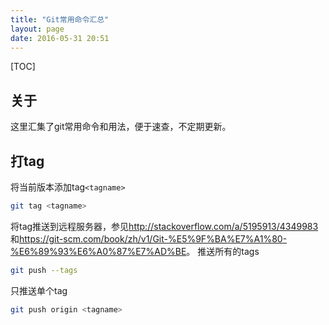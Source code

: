 ```yaml
---
title: "Git常用命令汇总"
layout: page
date: 2016-05-31 20:51
---
```


[TOC]

## 关于
这里汇集了git常用命令和用法，便于速查，不定期更新。

## 打tag
将当前版本添加tag`<tagname>`
```bash
git tag <tagname>
```

将tag推送到远程服务器，参见<http://stackoverflow.com/a/5195913/4349983>
和<https://git-scm.com/book/zh/v1/Git-%E5%9F%BA%E7%A1%80-%E6%89%93%E6%A0%87%E7%AD%BE>。
推送所有的tags
```bash
git push --tags
```
只推送单个tag
```bash
git push origin <tagname>
```


